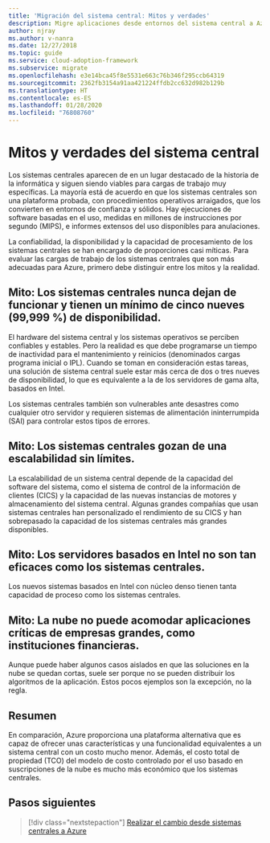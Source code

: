 ```yaml
---
title: 'Migración del sistema central: Mitos y verdades'
description: Migre aplicaciones desde entornos del sistema central a Azure, una infraestructura que se ha probado de alta disponibilidad y escalable para los sistemas que se ejecutan actualmente en sistemas centrales.
author: njray
ms.author: v-nanra
ms.date: 12/27/2018
ms.topic: guide
ms.service: cloud-adoption-framework
ms.subservice: migrate
ms.openlocfilehash: e3e14bca45f8e5531e663c76b346f295ccb64319
ms.sourcegitcommit: 2362fb3154a91aa421224ffdb2cc632d982b129b
ms.translationtype: HT
ms.contentlocale: es-ES
ms.lasthandoff: 01/28/2020
ms.locfileid: "76808760"
---
```

# <a name="mainframe-myths-and-facts"></a>Mitos y verdades del sistema central

Los sistemas centrales aparecen de en un lugar destacado de la historia de la informática y siguen siendo viables para cargas de trabajo muy específicas. La mayoría está de acuerdo en que los sistemas centrales son una plataforma probada, con procedimientos operativos arraigados, que los convierten en entornos de confianza y sólidos. Hay ejecuciones de software basadas en el uso, medidas en millones de instrucciones por segundo (MIPS), e informes extensos del uso disponibles para anulaciones.

La confiabilidad, la disponibilidad y la capacidad de procesamiento de los sistemas centrales se han encargado de proporciones casi míticas. Para evaluar las cargas de trabajo de los sistemas centrales que son más adecuadas para Azure, primero debe distinguir entre los mitos y la realidad.

## <a name="myth-mainframes-never-go-down-and-have-a-minimum-of-five-9s-of-availability"></a>Mito: Los sistemas centrales nunca dejan de funcionar y tienen un mínimo de cinco nueves (99,999 %) de disponibilidad.

El hardware del sistema central y los sistemas operativos se perciben confiables y estables. Pero la realidad es que debe programarse un tiempo de inactividad para el mantenimiento y reinicios (denominados cargas programa inicial o IPL). Cuando se toman en consideración estas tareas, una solución de sistema central suele estar más cerca de dos o tres nueves de disponibilidad, lo que es equivalente a la de los servidores de gama alta, basados en Intel.

Los sistemas centrales también son vulnerables ante desastres como cualquier otro servidor y requieren sistemas de alimentación ininterrumpida (SAI) para controlar estos tipos de errores.

## <a name="myth-mainframes-have-limitless-scalability"></a>Mito: Los sistemas centrales gozan de una escalabilidad sin límites.

La escalabilidad de un sistema central depende de la capacidad del software del sistema, como el sistema de control de la información de clientes (CICS) y la capacidad de las nuevas instancias de motores y almacenamiento del sistema central. Algunas grandes compañías que usan sistemas centrales han personalizado el rendimiento de su CICS y han sobrepasado la capacidad de los sistemas centrales más grandes disponibles.

## <a name="myth-intel-based-servers-are-not-as-powerful-as-mainframes"></a>Mito: Los servidores basados en Intel no son tan eficaces como los sistemas centrales.

Los nuevos sistemas basados en Intel con núcleo denso tienen tanta capacidad de proceso como los sistemas centrales.

## <a name="myth-the-cloud-cant-accommodate-mission-critical-applications-for-large-companies-such-as-financial-institutions"></a>Mito: La nube no puede acomodar aplicaciones críticas de empresas grandes, como instituciones financieras.

Aunque puede haber algunos casos aislados en que las soluciones en la nube se quedan cortas, suele ser porque no se pueden distribuir los algoritmos de la aplicación. Estos pocos ejemplos son la excepción, no la regla.

## <a name="summary"></a>Resumen

En comparación, Azure proporciona una plataforma alternativa que es capaz de ofrecer unas características y una funcionalidad equivalentes a un sistema central con un costo mucho menor. Además, el costo total de propiedad (TCO) del modelo de costo controlado por el uso basado en suscripciones de la nube es mucho más económico que los sistemas centrales.

## <a name="next-steps"></a>Pasos siguientes

> [!div class="nextstepaction"]
> [Realizar el cambio desde sistemas centrales a Azure](./migration-strategies.md)
